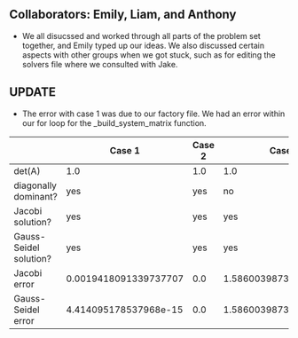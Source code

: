 
## Collaborators: Emily, Liam, and Anthony
* We all disucssed and worked through all parts of the problem set together, and Emily typed up our ideas. We also discussed certain aspects with other groups when we got stuck, such as for editing the solvers file where we consulted with Jake.

## UPDATE
* The error with case 1 was due to our factory file. We had an error within our for loop for the _build_system_matrix function.


|      | Case 1 |Case 2  | Case 3|
|------|--------|--------|-------|
|det(A)|  1.0 | 1.0 | 1.0 |
|diagonally dominant?| yes | yes | no |
|Jacobi solution?| yes | yes| yes |
|Gauss-Seidel solution?| yes | yes | yes|
|Jacobi error| 0.0019418091339737707 | 0.0 | 1.5860039873111112e175 |
|Gauss-Seidel error| 4.414095178537968e-15 | 0.0 | 1.5860039873111112e175 |
